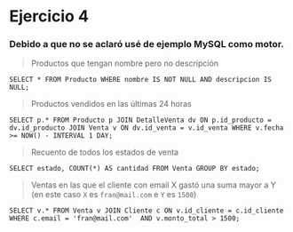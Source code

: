 # Ejercicio 4

### Debido a que no se aclaró usé de ejemplo MySQL como motor.

> Productos que tengan nombre pero no descripción

`SELECT *
FROM Producto
WHERE nombre IS NOT NULL AND descripcion IS NULL;`

> Productos vendidos en las últimas 24 horas

`SELECT p.*
FROM Producto p
JOIN DetalleVenta dv ON p.id_producto = dv.id_producto
JOIN Venta v ON dv.id_venta = v.id_venta
WHERE v.fecha >= NOW() - INTERVAL 1 DAY;`

> Recuento de todos los estados de venta

`SELECT estado, COUNT(*) AS cantidad
FROM Venta
GROUP BY estado;`

> Ventas en las que el cliente con email X gastó una suma mayor a Y (en este caso `X` es `fran@mail.com` e `Y` es `1500`)

`SELECT v.*
FROM Venta v
JOIN Cliente c ON v.id_cliente = c.id_cliente
WHERE c.email = 'fran@mail.com' 
  AND v.monto_total > 1500;`

